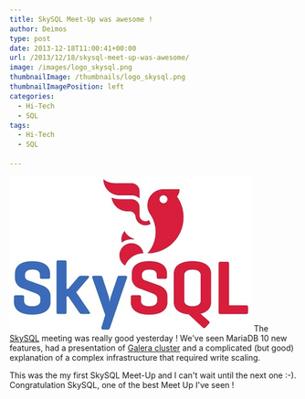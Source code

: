 ```yaml
---
title: SkySQL Meet-Up was awesome !
author: Deimos
type: post
date: 2013-12-18T11:00:41+00:00
url: /2013/12/18/skysql-meet-up-was-awesome/
image: /images/logo_skysql.png
thumbnailImage: /thumbnails/logo_skysql.png
thumbnailImagePosition: left
categories:
  - Hi-Tech
  - SQL
tags:
  - Hi-Tech
  - SQL

---
```

![skysql](/images/logo_skysql.png)
The [SkySQL](http://www.skysql.com/) meeting was really good yesterday ! We've seen MariaDB 10 new features, had a presentation of [Galera cluster](https://wiki.deimos.fr/MariaDB_Galera_Cluster_:_la_r%C3%A9plication_multi_maitres) and a complicated (but good) explanation of a complex infrastructure that required write scaling.

This was the my first SkySQL Meet-Up and I can't wait until the next one :-). Congratulation SkySQL, one of the best Meet Up I've seen !